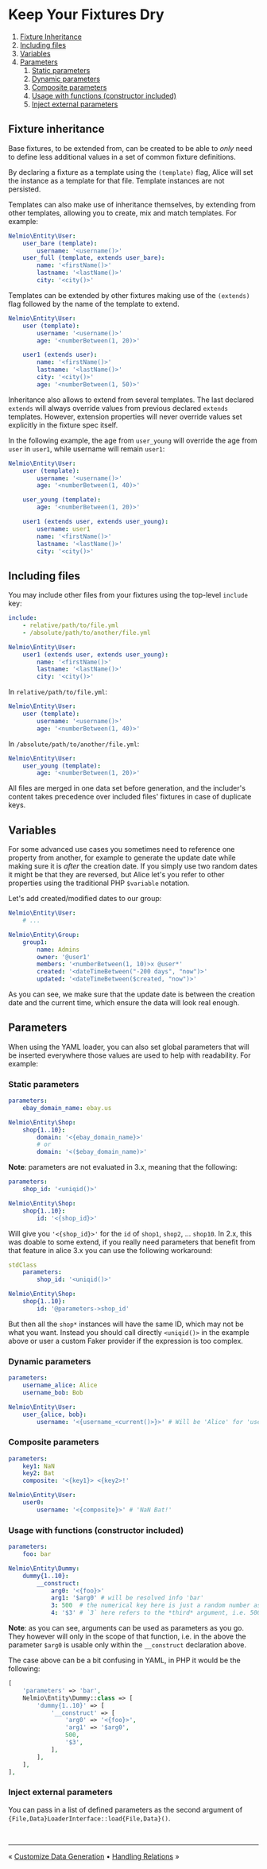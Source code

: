 # Keep Your Fixtures Dry

1. [Fixture Inheritance](#fixture-inheritance)
1. [Including files](#including-files)
1. [Variables](#variables)
1. [Parameters](#parameters)
    1. [Static parameters](#static-parameters)
    1. [Dynamic parameters](#dynamic-parameters)
    1. [Composite parameters](#composite-parameters)
    1. [Usage with functions (constructor included)](#usage-with-functions-constructor-included)
    1. [Inject external parameters](#inject-external-parameters)


## Fixture inheritance

Base fixtures, to be extended from, can be created to be able to *only* need
to define less additional values in a set of common fixture definitions.

By declaring a fixture as a template using the `(template)` flag, Alice will set
the instance as a template for that file. Template instances are not persisted.

Templates can also make use of inheritance themselves, by extending from other
templates, allowing you to create, mix and match templates. For example:

```yaml
Nelmio\Entity\User:
    user_bare (template):
        username: '<username()>'
    user_full (template, extends user_bare):
        name: '<firstName()>'
        lastname: '<lastName()>'
        city: '<city()>'
```

Templates can be extended by other fixtures making use of the `(extends)` flag
followed by the name of the template to extend.

```yaml
Nelmio\Entity\User:
    user (template):
        username: '<username()>'
        age: '<numberBetween(1, 20)>'

    user1 (extends user):
        name: '<firstName()>'
        lastname: '<lastName()>'
        city: '<city()>'
        age: '<numberBetween(1, 50)>'
```

Inheritance also allows to extend from several templates. The last declared
`extends` will always override values from previous declared `extends`
templates. However, extension properties will never override values set
explicitly in the fixture spec itself.

In the following example, the age from `user_young` will override the age from
`user` in `user1`, while username will remain `user1`:

```yaml
Nelmio\Entity\User:
    user (template):
        username: '<username()>'
        age: '<numberBetween(1, 40)>'

    user_young (template):
        age: '<numberBetween(1, 20)>'

    user1 (extends user, extends user_young):
        username: user1
        name: '<firstName()>'
        lastname: '<lastName()>'
        city: '<city()>'
```


## Including files

You may include other files from your fixtures using the top-level `include` key:

```yaml
include:
    - relative/path/to/file.yml
    - /absolute/path/to/another/file.yml

Nelmio\Entity\User:
    user1 (extends user, extends user_young):
        name: '<firstName()>'
        lastname: '<lastName()>'
        city: '<city()>'
```

In `relative/path/to/file.yml`:

```yaml
Nelmio\Entity\User:
    user (template):
        username: '<username()>'
        age: '<numberBetween(1, 40)>'
```

In `/absolute/path/to/another/file.yml`:

```yaml
Nelmio\Entity\User:
    user_young (template):
        age: '<numberBetween(1, 20)>'
```

All files are merged in one data set before generation, and the includer's
content takes precedence over included files' fixtures in case of duplicate keys.


## Variables

For some advanced use cases you sometimes need to reference one property
from another, for example to generate the update date while making sure
it is *after* the creation date. If you simply use two random dates it might
be that they are reversed, but Alice let's you refer to other properties
using the traditional PHP `$variable` notation.

Let's add created/modified dates to our group:

```yaml
Nelmio\Entity\User:
    # ...

Nelmio\Entity\Group:
    group1:
        name: Admins
        owner: '@user1'
        members: '<numberBetween(1, 10)>x @user*'
        created: '<dateTimeBetween("-200 days", "now")>'
        updated: '<dateTimeBetween($created, "now")>'
```

As you can see, we make sure that the update date is between the creation
date and the current time, which ensure the data will look real enough.


## Parameters

When using the YAML loader, you can also set global parameters that will be
inserted everywhere those values are used to help with readability. For example:

### Static parameters

```yaml
parameters:
    ebay_domain_name: ebay.us

Nelmio\Entity\Shop:
    shop{1..10}:
        domain: '<{ebay_domain_name}>'
        # or
        domain: '<($ebay_domain_name)>'
```

**Note**: parameters are not evaluated in 3.x, meaning that the following:

```yaml
parameters:
    shop_id: '<uniqid()>'

Nelmio\Entity\Shop:
    shop{1..10}:
        id: '<{shop_id}>'
```

Will give you `'<{shop_id}>'` for the `id` of `shop1`, `shop2`, ... `shop10`. In 2.x, this was doable to some extend, if
you really need parameters that benefit from that feature in alice 3.x you can use the following workaround:

```yaml
stdClass
    parameters:
        shop_id: '<uniqid()>'

Nelmio\Entity\Shop:
    shop{1..10}:
        id: '@parameters->shop_id'
```

But then all the `shop*` instances will have the same ID, which may not be what you want. Instead you should call
directly `<uniqid()>` in the example above or user a custom Faker provider if the expression is too complex.



### Dynamic parameters 

```yaml
parameters:
    username_alice: Alice
    username_bob: Bob

Nelmio\Entity\User:
    user_{alice, bob}:
        username: '<{username_<current()>}>' # Will be 'Alice' for 'user_alice' and 'Bob' for 'user_bob'
```


### Composite parameters

```yaml
parameters:
    key1: NaN
    key2: Bat
    composite: '<{key1}> <{key2>!'

Nelmio\Entity\User:
    user0:
        username: '<{composite}>' # 'NaN Bat!'
```


### Usage with functions (constructor included)

```yaml
parameters:
    foo: bar

Nelmio\Entity\Dummy:
    dummy{1..10}:
        __construct:
            arg0: '<{foo}>'
            arg1: '$arg0' # will be resolved info 'bar'
            3: 500  # the numerical key here is just a random number as in YAML you cannot mix keys with array values
            4: '$3' # `3` here refers to the *third* argument, i.e. 500
```

**Note**: as you can see, arguments can be used as parameters as you go. They however will only in the scope of that 
function, i.e. in the above the parameter `$arg0` is usable only within the `__construct` declaration above.

The case above can be a bit confusing in YAML, in PHP it would be the following:

```php
[
    'parameters' => 'bar',
    Nelmio\Entity\Dummy::class => [
        'dummy{1..10}' => [
            '__construct' => [
                'arg0' => '<{foo}>',
                'arg1' => '$arg0',
                500,
                '$3',
            ],
        ],
    ],
],
```


### Inject external parameters

You can pass in a list of defined parameters as the second
argument of `{File,Data}LoaderInterface::load{File,Data}()`.


<br />
<hr />

« [Customize Data Generation](customizing-data-generation.md) • [Handling Relations](relations-handling.md) »
